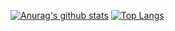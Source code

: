 
[![Anurag's github stats](https://github-readme-stats.vercel.app/api?username=erasin&show_icons=true)](https://github.com/anuraghazra/github-readme-stats)
[![Top Langs](https://github-readme-stats.vercel.app/api/top-langs/?username=erasin&layout=compact)](https://github.com/anuraghazra/github-readme-stats)